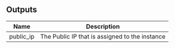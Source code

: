 ## Outputs

| Name | Description |
|------|-------------|
| public_ip | The Public IP that is assigned to the instance |
